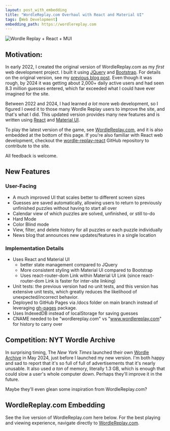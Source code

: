 ```yaml
---
layout: post_with_embedding
title: "WordleReplay.com Overhaul with React and Material UI"
tags: [Web Development]
embedding_path: https://wordlereplay.com
---
```


![Wordle Replay + React + MUI](/assets/wordlereplay/wordlereplay_react_mui.png)

## Motivation:
In early 2022, I created the original version of WordleReplay.com as my _first_ web development project. I built it using [JQuery](https://jquery.com/) and [Bootstrap](https://getbootstrap.com/). For details on the original version, see my [previous blog post](https://www.dougissi.com/2022/01/31/wordle-replay.html). Even though it was rough, by 2024 it was getting about 2,000+ daily active users and had seen 8.3 million guesses entered, which far exceeded what I could have ever imagined for the site.

Between 2022 and 2024, I had learned _a lot_ more web development, so I figured I owed it to those many Wordle Replay users to improve the site, and that's what I did. This updated version provides many new features and is written using [React](https://react.dev/) and [Material UI](https://mui.com/).

To play the latest version of the game, see <a href="{{ page.embedding_path }}" target="_blank">WordleReplay.com</a>, and it is also embedded at the bottom of this page. If you're also familiar with React web development, checkout the [wordle-replay-react](https://github.com/dougissi/wordle-replay-react) GitHub repository to contribute to the site.

All feedback is welcome.

## New Features

### User-Facing
* A much improved UI that scales better to different screen sizes
* Guesses are saved automatically, allowing users to return to previously unfinished puzzles without having to start all over
* Calendar view of which puzzles are solved, unfinished, or still to-do
* Hard Mode
* Color Blind mode
* View, filter, and delete history for all puzzles or each puzzle individually
* News blog that announces new updates/features in a single location


### Implementation Details
* Uses React and Material UI
  * better state management compared to JQuery
  * More consistent styling with Material UI compared to Bootstrap
  * Uses react-router-dom Link within Material UI Link (since react-router-dom Link is faster for inter-site linking)
* Unit tests: the previous version had no unit tests, and this version has extensive unit tests, which greatly reduces the likelihood of unexpected/incorrect behavior.
* Deployed to GitHub Pages via /docs folder on main branch instead of leveraging [gh-pages](https://www.npmjs.com/package/gh-pages) package.
* Uses IndexedDB instead of localStorage for saving guesses
* CNAME needed to be "wordlereplay.com" vs "www.wordlereplay.com" for history to carry over

## Competition: NYT Wordle Archive

In surprising timing, The _New York Times_ launched their own <a href="https://wordlearchive.com" target="_blank">Wordle Archive</a> in May 2024, just before I launched my new version. I'm both happy and sad to report that it's so full of full of advertisements that it's nearly unusable. It also used _a ton_ of memory, literally 1.3 GB, which is enough that could slow a user's whole computer down. Perhaps they'll improve it in the future.

Maybe they'll even glean some inspiration from WordleReplay.com?

## WordleReplay.com Embedding

See the live version of WordleReplay.com here below. For the best playing and viewing experience, navigate directly to <a href="{{ page.embedding_path }}" target="_blank">WordleReplay.com</a>.